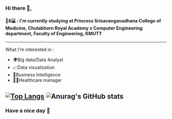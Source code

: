 ### Hi there 👋,
 
#### 🧬&💻 : I'm currently studying at Princess Srisavangavadhana College of Medicine, Chulabhorn Royal Academy x Computer Engineering department, Faculty of Engineering, KMUTT
---
What I'm interested in :
- 🌍Big data/Data Analyst 
- 📈Data visualization
- 📝Business Intelligence
- 👩‍⚕️Healthcare manager

[![Top Langs](https://github-readme-stats.vercel.app/api/top-langs/?username=JantharatChumsang&langs_count=8&theme=noctis_minimus&show_icons=true)](https://github.com/JantharatChumsang/github-readme-stats)
![Anurag's GitHub stats](https://github-readme-stats.vercel.app/api?username=JantharatChumsang&theme=noctis_minimus&show_icons=true)
 ---

### Have a nice day 🌱

 

